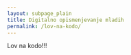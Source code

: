 ```yaml
---
layout: subpage_plain
title: Digitalno opismenjevanje mladih
permalink: /lov-na-kodo/
---
```


Lov na kodo!!!